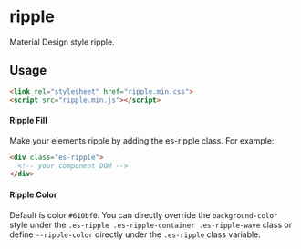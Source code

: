 # ripple
Material Design style ripple.

## Usage
```html
<link rel="stylesheet" href="ripple.min.css">
<script src="ripple.min.js"></script>
```

#### Ripple Fill
Make your elements ripple by adding the es-ripple class. For example:
```html
<div class="es-ripple">
  <!-- your component DOM -->
</div>
```

#### Ripple Color
Default is color `#610bf0`. You can directly override the `background-color` style under the `.es-ripple .es-ripple-container .es-ripple-wave` class or define `--ripple-color` directly under the `.es-ripple` class variable.
